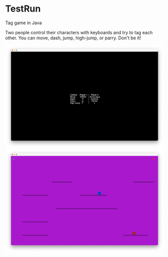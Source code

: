 # TestRun
Tag game in Java

Two people control their characters with keyboards and try to tag each other.
You can move, dash, jump, high-jump, or parry.
Don't be it!

![](TestRun_title.png)
![](Testrun_ingame.png)
